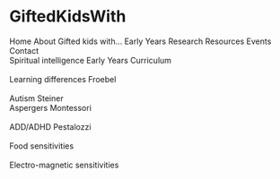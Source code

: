 # GiftedKidsWith
Home	About	Gifted kids with…	Early Years	Research	Resources	Events	Contact<br>
		Spiritual intelligence	Early Years Curriculum		<br>		
		Learning differences	Froebel			<br>	
		Autism	Steiner				<br>
		Aspergers	Montessori		<br>		
		ADD/ADHD	Pestalozzi		<br>		
		Food sensitivities<br>					
		Electro-magnetic sensitivities	<br>			
		
<style>
footer.site-footer{
  display:none!important
}
.project-name {
  text-indent: -9999px;
  line-height: 0; /* Collapse the original line */
}

.project-name::after {
  content: "GiftedKidsWith";
  text-indent: 0;
  display: block;
  line-height: initial;
}
</style>
